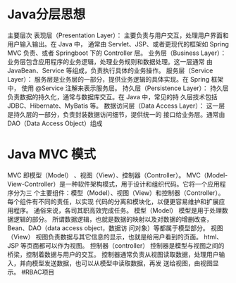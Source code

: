 
# Java分层思想
主要层次
表现层（Presentation Layer）： 
	主要负责与用户交互，处理用户界面和用户输入输出。在 Java 中， 通常由 Servlet、JSP、或者更现代的框架如 Spring MVC 负责、或者 Springboot 下的 Controller 层。
业务层（Business Layer）： 
	业务层包含应用程序的业务逻辑，处理业务规则和数据处理。这一层通常 由 JavaBean、Service 等组成，负责执行具体的业务操作。 
服务层（Service Layer）： 
	服务层是业务层的一部分，提供业务逻辑的具体实现。在 Spring 框架中， 使用 @Service 注解来表示服务层。 
持久层（Persistence Layer）： 
	持久层负责数据的持久化，通常与数据库交互。在 Java 中，常见的持 久层技术包括 JDBC、Hibernate、MyBatis 等。 
数据访问层（Data Access Layer）： 
	这一层是持久层的一部分，负责封装数据访问细节，提供统一的 接口给业务层。通常由 DAO（Data Access Object）组成

# Java MVC 模式 
MVC 即模型（Model） 、视图（View）、控制器（Controller）。 
MVC（Model-View-Controller）是一种软件架构模式，用于设计和组织代码。它将一个应用程序分为三 个主要组件：模型（Model）、视图（View）和控制器（Controller）。每个组件有不同的责任，以实现 代码的分离和模块化，以便更容易维护和扩展应用程序。 通俗来说，各司其职高效完成任务。
模型（Model） 
	模型是用于处理数据逻辑的部分。 所谓数据逻辑，也就是数据的映射以及对数据的增删改查，Bean、DAO（data access object，数据访 问对象）等都属于模型部分。 
视图（View） 
	视图负责数据与其它信息的显示，也就是给用户看到的页面。 html、JSP 等页面都可以作为视图。 
控制器（controller） 
	控制器是模型与视图之间的桥梁，控制着数据与用户的交互。 控制器通常负责从视图读取数据，处理用户输入，并向模型发送数据，也可以从模型中读取数据，再发 送给视图，由视图显示。
#RBAC项目